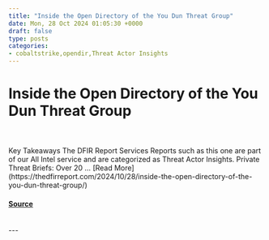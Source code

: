 ```yaml
---
title: "Inside the Open Directory of the You Dun Threat Group"
date: Mon, 28 Oct 2024 01:05:30 +0000
draft: false
type: posts
categories: 
- cobaltstrike,opendir,Threat Actor Insights
---
```

# Inside the Open Directory of the You Dun Threat Group

<br/>

<br/>
Key Takeaways The DFIR Report Services Reports such as this one are part of our All Intel service and are categorized as Threat Actor Insights. Private Threat Briefs: Over 20 … [Read More](https://thedfirreport.com/2024/10/28/inside-the-open-directory-of-the-you-dun-threat-group/)

#### [Source](https://thedfirreport.com/2024/10/28/inside-the-open-directory-of-the-you-dun-threat-group/)

<br/>
---
